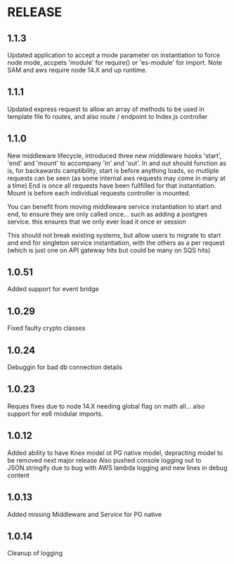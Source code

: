 # RELEASE

## 1.1.3

Updated application to accept a mode parameter on instantiation to force node mode, accpets 'module' for require() or 'es-module' for import. Note SAM and aws require node 14.X and up runtime. 

## 1.1.1

Updated express request to allow an array of methods to be used in template file fo routes, and also route / endpoint to Index.js controller 

## 1.1.0

New middleware lifecycle, introduced three new middleware hooks 'start', 'end' and 'mount' to accompany 'in' and 'out'.
In and out should function as is, for backawards camptibility, start is before anything loads, so mutliple requests can be seen (as some internal aws requests may come in many at a time)
End is once all requests have been fullfilled for that instantiation.
Mount is before each individual requests controller is mounted.

You can benefit from moving middleware service instantiation to start and end, to ensure they are only called once... such as adding a postgres service. this ensures that we only ever load it once er session

This should not break existing systems, but allow users to migrate to start and end for singleton service instantiation, with the others as a per request (which is just one on API gateway hits but could be many on SQS hits)

## 1.0.51

Added support for event bridge

## 1.0.29

Fixed faulty crypto classes
## 1.0.24

Debuggin for bad db connection details
## 1.0.23

Reques fixes due to node 14.X needing global flag on math all... also support for es6 modular imports.
## 1.0.12

Added ability to have Knex model ot PG native model, depracting model to be removed next major release
Also pushed console logging out to JSON.stringify due to bug with AWS lambda logging and new lines in debug content

## 1.0.13

Added missing Middleware and Service for PG native

## 1.0.14

Cleanup of logging